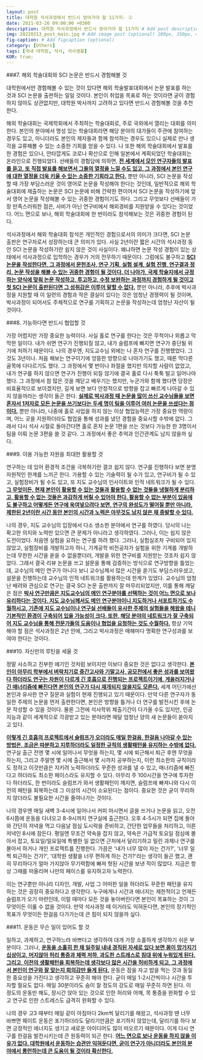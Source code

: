 ```yaml
---
layout: post
title: 대학원 석사과정에서 반드시 얻어가야 할 11가지- ②
date: 2021-03-26 09:00:00 +0300
description: 대학원 석사과정에서 반드시 얻어가야 할 11가지 # Add post description (optional)
img: 20220313_post_main.jpg # Add image post (optional) 280px, 350px, 470px, 700px, 940px
fig-caption: # Add figcaption (optional)
category: [Others]
tags: [국내 대학원, 석사, 석사생활]
KOR: true;
---
```



###7. 해외 학술대회와 SCI 논문은 반드시 경험해볼 것

대학원에서만 경험해볼 수 있는 것이 있다면 해외 학술발표대회에서 논문 발표를 하는 것과 SCI 논문을 출판하는 일일 것이다. 본인이 취업을 목표로 하는 것이라면 굳이 경험하지 않아도 상관없지만, 대학원 박사까지 고려하고 있다면 반드시 경험해볼 것을 추천한다.

해외 학술대회는 국제학회에서 주최하는 학술대회로, 주로 국외에서 열리는 대회를 의미한다. 본인의 분야에서 명성 있는 학술대회라면 해당 분야의 대가들이 주관에 참여하는 경우도 있고, 아니더라도 본인의 제자들과 함께 참석하는 경우도 있으니 실제로 만나 생각을 교류해볼 수 있는 소중한 기회를 얻을 수 있다. 나 또한 해외 학술대회에서 발표를 한 경험은 있으나, 안타깝게도 코로나 확산으로 인해 일본에서 계획되었던 학술대회는 온라인으로 진행되었다. 선배들의 경험담에 의하면, <ins>**전 세계에서 모인 연구자들의 발표를 듣고, 또 직접 발표를 해보면서 그들의 열정을 느낄 수도 있고, 그 과정에서 본인 연구에 대한 열정을 더욱 키울 수 있는 소중한 기회라고 한다.**</ins> 뿐만 아니라, SCI 논문을 작성할 때 가장 부담스러운 것이 영어로 논문을 작성해야 한다는 것인데, 일반적으로 해외 학술대회에 제출하는 논문은 SCI 논문에 비해 간략한 편이어서 SCI 논문을 작성하기에 앞서 영어 논문을 작성해볼 수 있는 귀중한 경험이기도 하다. 그리고 무엇보다 선배들이 가장 만족스러워한 점은, 사비가 아닌 연구비에서 해외경비를 지원받을 수 있다는 것이었다. 어느 면으로 보나, 해외 학술대회에 한 번이라도 참석해보는 것은 귀중한 경험이 된다.

석사과정에서 해외 학술대회 참석은 개인적인 경험으로서의 의미가 크다면, SCI 논문 출판은 연구자로서 성장하는데 큰 의미가 있다. 사실 2년이란 짧은 시간의 석사과정 동안 SCI 논문을 작성하기란 쉽지 않은 것이 사실이다. 왜냐하면 논문 작성 경험이 있는 상태에서 석사과정으로 입학하는 경우가 거의 전무하기 때문이다. 그럼에도 불구하고 <ins>**SCI 논문을 작성한다면, 그 과정에서 문헌조사, 연구 기획, 실험 설계, 실험 진행, 연구결과 정리, 논문 작성을 해볼 수 있는 귀중한 경험이 될 것이다. 더 나아가, 국제 학술지에서 규정하는 양식에 맞춰 논문 작성하고, 투고하고, 수정 보완하는 과정까지 경험하게 될 것이고 첫 SCI 논문이 출판된다면 그 성취감은 이루어 말할 수 없다.**</ins> 뿐만 아니라, 추후에 박사과정을 지원할 때 이 일련의 경험과 작은 결실이 있다는 것은 엄청난 경쟁력이 될 것이며, 박사과정이 되어서도 주체적으로 연구를 기획하고 논문을 작성하는데 엄청난 자산이 될 것이다.


###8. 가능하다면 반드시 협업할 것

가장 어렵지만 가장 중요한 능력이다. 사실 홀로 연구를 한다는 것은 무척이나 외롭고 막막한 일이다. 내가 쉬면 연구가 진행되질 않고, 내가 슬럼프에 빠지면 연구가 중단될 위기에 처하기 때문이다. 나의 경우엔, 지도교수님 외에는 나 혼자 연구를 진행했었다. 그것도 3년이나. 처음 해보는 연구이기에 엉뚱한 방향으로 나아가기도 했고, 때론 막다른 골목에 다다르기도 했다. 그 과정에서 몇 번이나 좌절을 했지만 의지할 사람이 없었고, 내가 연구를 하지 않으면 연구가 진행이 되질 않기에 결국 홀로 다시 툭툭 털고 일어나야 했다. 그 과정에서 참 많은 것을 깨닫고 배우기는 했지만, 누군가와 함께 했다면 당장은 비효율적으로 보이겠지만, 길게 보면 보다 안정적으로 방향을 잡고 빠르게 나아갈 수 있지 않을까라는 생각이 들곤 한다. <ins>**실제로 박사과정 때 논문을 많이 쓰신 교수님들을 보면 혼자서 1저자로 모든 논문을 쓰기보다는 두세 명이 팀을 이루어 여러 논문을 쓰셨다는 점이다.**</ins> 뿐만 아니라, 나중에 홀로 사업을 하지 않는 이상 협업능력은 가장 중요한 역량이며, 어느 곳을 지원하더라도 협업을 통해 성과를 냈던 경험을 중요시할 수밖에 없다. 그래서 다시 석사 시절로 돌아간다면 홀로 혼자 논문 1편을 쓰는 것보다 가능한 한 3명이서 팀을 이뤄 논문 3편을 쓸 것 같다. 그 과정에서 좋은 추억과 인간관계도 남지 않을까 싶다.


###9. 이용 가능한 자원을 최대한 활용할 것

연구하는 데 있어 환경적 조건을 극복하기란 결코 쉽지 않다. 연구를 진행하다 보면 분명 자원적인 한계를 느끼곤 한다. 가용할 수 있는 기술력이 될 수가 있고, 연구비가 될 수 있고, 실험장비가 될 수도 있고, 또 지도 교수님의 인사이트와 인적 네트워크가 될 수 있다. <ins>**그 무엇이든, 현재 본인이 활용할 수 있는 것들과 활용할 수 없는 것들을 냉철하게 분리하고, 활용할 수 없는 것들은 과감하게 버릴 수 있어야 한다. 활용할 수 없는 부분이 있음에도 불구하고 어떻게든 연구에 욱여넣으려다 보면, 연구의 완성도가 떨어질 뿐만 아니라, 제한된 2년이란 시간 동안 본인의 시간과 노력은 아무것도 남지 않은 채 증발할 수 있다.**</ins>

 나의 경우, 지도 교수님의 입장에서 다소 생소한 분야에서 연구를 하였다. 당시의 나는 확고한 의지와 노력만 있으면 큰 문제가 아니라고 생각하였다. 그러나, 이는 쉽지 않은 도전이었다. 처음엔 실험을 요하는 연구를 하려 했다. 그러나, 실험실조차 구비되어 있지 않았고, 실험장비를 개발하고자 하니, 기계공학 비전공자가 실험을 위한 기계를 개발하는데 무한한 시간을 쏟을 수 없을뿐더러, 개발을 위한 연구비를 지원받는 것조차 쉽지 않았다. 그래서 결국 리뷰 논문을 쓰고 설문을 통해 검증하는 방식으로 연구방향을 틀었는데, 교수님의 메인 연구가 아니다 보니 교수님께서 많은 시간을 쏟기도 부담스러우셨고, 설문을 진행하는데 교수님의 인적 네트워크를 활용하는데 한계가 있었다. 교수님의 엄청난 배려와 관심으로 연구는 결국 SCI 논문 출판까지 잘 마무리되었지만, 이를 통해 깨달은 점은 <ins>**박사 연구만큼은 지도교수님의 메인 연구분야를 선택하는 것이 어느 면으로 보나 유리하다는 것이다. 지도 교수님께서도 메인 연구분야이니 지도하거나 서포트하기도 수월하시고, 기존에 지도 교수님이나 연구실 선배들이 유사한 주제의 실험들을 해왔을 테니 기본적인 환경이 구축되어 있을 가능성이 크다. 또한, 해당 분야의 네트워크가 잘 구축되어 지도 교수님을 통해 전문가들의 도움이나 협업을 요청하는 것도 수월하다.**</ins> 항상 기억해야 할 점은 석사과정은 2년 안에, 그리고 박사과정은 매해마다 명확한 연구성과를 보여야 한다는 것이다.


###10. 자신만의 루틴을 세울 것

정말 사소하고 진부한 얘기인 것처럼 보이지만 이보다 중요한 것은 없다고 생각한다. <ins>**본인이 아무리 학부에서 벼락치기로 중간고사와 기말고사, 공모전에서 좋은 성과를 보여왔다 하더라도 연구는 차원이 다르게 긴 호흡으로 진행되는 프로젝트이기에, 게을러지거나 긴 매너리즘에 빠진다면 본인의 연구가 다시 재개되지 않을지도 모른다.**</ins> 세계 어딘가에선 본인과 유사한 연구 질문과 실험이 현재 진행되고 있기 때문이다. 만약 다른 연구자가 동일한 주제의 논문을 먼저 출판한다면, 본인은 방향을 틀거나 더 연구를 발전시킨 후에 논문 작성할 수 있을 것이다. 물론 그전에 석사학위 제출기간이 다가올 수도 있지만, 인공지능과 같이 세계적으로 각광받고 있는 분야라면 매달 엄청난 양의 새 논문들이 쏟아지고 있다.

<ins>**이렇게 긴 호흡의 프로젝트에서 슬럼프가 오더라도 매일 한걸음, 한걸음 나아갈 수 있는 방법은, 조금은 따분하고 지루하더라도 일정한 규칙의 생활패턴을 유지하는 수밖에 없다.**</ins> 연구실 출근 전엔 몇 시에 일어나서 무엇을 하는지, 몇 시에 퇴근해서 퇴근 후엔 무엇을 하는지, 그리고 주말엔 몇 시에 출근해서 몇 시까지 공부하는지, 이런 최소한의 규칙이라도 정하고 이것만큼은 지키려 노력하더라도 꾸준한 성과를 낼 수 있고, 매너리즘에 빠진다고 하더라도 최소한 페이스라도 유지할 수 있다. 아무리 주 100시간을 연구에 투자한다 하더라도, 한 번이라도 슬럼프가 와서 생활패턴이 깨지면, 슬럼프에 빠져나와 다시 이전의 패턴을 회복하는데 그 이상의 시간이 소요된다는 점이다. 중요한 것은 굳이 무리하지 않더라도 불필요한 시간을 줄여나가는 것이다.

나의 경우엔 매일 새벽 3-4시에 일어나서 커피 마시면서 글을 쓰거나 논문을 읽고, 오전 6시쯤에 운동을 다녀오고 8-9시까지 연구실에 출근한다. 오후 4-5시가 되면 집에 돌아와 간단히 저녁을 먹고 다음날 점심 도시락을 준비하고, 간단한 업무들을 처리하고, 이른 저녁인 8시에 잠든다. 평일엔 무조건 약속을 잡지 않고, 약속은 가급적 토요일 점심에 몰아서 잡고, 토요일/일요일에 특별한 일 없으면 근처에서 달리기하고 밀린 과제나 연구를 몰아서 하거나 개인 프로젝트를 진행한다. 가끔은 '내가 너무 많이 자는 건가?', '너무 일찍 퇴근하는 건가?', '대학원 생활을 너무 편하게 하는 건가?'라는 생각이 들곤 했고, 괜히 무리하다가 얼마 가지않아 무기력함에 빠져 헛된 시간을 보낸 적이 많았다. 지금은 항상 그때를 떠올리며 나만의 페이스를 유지하고자 노력한다.

이는 연구뿐만 아니라 디자인, 개발, 사업 그 어떠한 일을 하더라도 꾸준한 패턴을 유지하는 것은 굉장히 중요하다고 생각한다. 누구에게나 시간과 에너지는 제한적이고 언제든 슬럼프가 오기 마련인데, 이럴 때마다 모든 것을 놓아버린다면 본인이 목표하는 것이 그 무엇이든 이룰 수 없을 것이다. 만약 석사과정 때 이거라도 익혀둔다면, 본인의 장기적인 목표가 무엇이든 한걸음 다가가는데 큰 힘이 되지 않을까 싶다.


###11. 운동은 무슨 일이 있어도 할 것

일하고, 과제하고, 연구하느라 바쁘다고 생각하여 대개 가장 소홀하게 생각하기 쉬운 부분이다. 그러나, <ins>**운동을 소홀히 한 채 일주일 내내 경직된 자세로 있다 보면 몸이 망가지기 십상이고, 머지않아 허리 통증과 체력 저하, 과도한 스트레스로 침대 위에 누워있게 된다. 그리고, 이전의 생활패턴을 회복하는데 생각보다 많은 시간을 허비하게 되고, 그 과정에서 본인이 연구와 잘 맞는지 회의감만 들게 된다.**</ins> 운동은 잠을 자고 밥을 먹는 것과 동일한 중요성을 가진다고 생각하고 꾸준히 해야 한다. 굳이 매일 1-2시간씩이나 시간을 투자할 필요도 없다. 매일 30분이라도 숨이 찰 정도의 강도로 매일 꾸준히 하면 된다. 이 정도의 운동만 해도, 장시간 앉아 있는 것으로 인한 허리와 어깨, 목 통증을 완화할 수 있고 연구로 인한 스트레스도 급격히 완화할 수 있다.

나의 경우 고3 때부터 매일 같이 아침마다 2km씩 달리기를 해왔고, 석사과정 땐 너무 바쁘면 웨이트 운동은 포기하더라도 달리기만큼은 포기하지 않았는데, 달리기를 하다 보면 긍정적인 에너지도 생기고 새로운 아이디어도 많이 떠오르기 때문이다. 이게 다시 연구를 한걸음 발전시키는데 큰 원동력이 되곤 한다. <ins>**어느 면으로 보나 운동을 하지 않을 이유가 없다. 대학원에서 운동하는 습관만 익혀둔다면, 굳이 연구가 아니더라도 본인의 분야에서 롱런하는데 큰 도움이 될 것이라 확신한다.**</ins>
